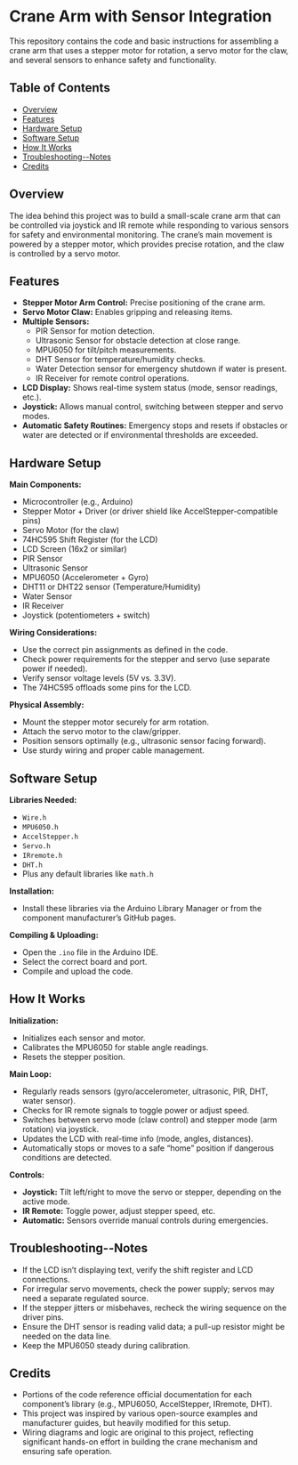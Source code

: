 # Crane Arm with Sensor Integration

This repository contains the code and basic instructions for assembling a crane arm that uses a stepper motor for rotation, a servo motor for the claw, and several sensors to enhance safety and functionality.

## Table of Contents
- [Overview](#overview)
- [Features](#features)
- [Hardware Setup](#hardware-setup)
- [Software Setup](#software-setup)
- [How It Works](#how-it-works)
- [Troubleshooting--Notes](#troubleshooting--notes)
- [Credits](#credits)

## Overview

The idea behind this project was to build a small-scale crane arm that can be controlled via joystick and IR remote while responding to various sensors for safety and environmental monitoring. The crane’s main movement is powered by a stepper motor, which provides precise rotation, and the claw is controlled by a servo motor.

## Features

- **Stepper Motor Arm Control:** Precise positioning of the crane arm.
- **Servo Motor Claw:** Enables gripping and releasing items.
- **Multiple Sensors:**
  - PIR Sensor for motion detection.
  - Ultrasonic Sensor for obstacle detection at close range.
  - MPU6050 for tilt/pitch measurements.
  - DHT Sensor for temperature/humidity checks.
  - Water Detection sensor for emergency shutdown if water is present.
  - IR Receiver for remote control operations.
- **LCD Display:** Shows real-time system status (mode, sensor readings, etc.).
- **Joystick:** Allows manual control, switching between stepper and servo modes.
- **Automatic Safety Routines:** Emergency stops and resets if obstacles or water are detected or if environmental thresholds are exceeded.

## Hardware Setup

**Main Components:**
- Microcontroller (e.g., Arduino)
- Stepper Motor + Driver (or driver shield like AccelStepper-compatible pins)
- Servo Motor (for the claw)
- 74HC595 Shift Register (for the LCD)
- LCD Screen (16x2 or similar)
- PIR Sensor
- Ultrasonic Sensor
- MPU6050 (Accelerometer + Gyro)
- DHT11 or DHT22 sensor (Temperature/Humidity)
- Water Sensor
- IR Receiver
- Joystick (potentiometers + switch)

**Wiring Considerations:**
- Use the correct pin assignments as defined in the code.
- Check power requirements for the stepper and servo (use separate power if needed).
- Verify sensor voltage levels (5V vs. 3.3V).
- The 74HC595 offloads some pins for the LCD.

**Physical Assembly:**
- Mount the stepper motor securely for arm rotation.
- Attach the servo motor to the claw/gripper.
- Position sensors optimally (e.g., ultrasonic sensor facing forward).
- Use sturdy wiring and proper cable management.

## Software Setup

**Libraries Needed:**
- `Wire.h`
- `MPU6050.h`
- `AccelStepper.h`
- `Servo.h`
- `IRremote.h`
- `DHT.h`
- Plus any default libraries like `math.h`

**Installation:**
- Install these libraries via the Arduino Library Manager or from the component manufacturer’s GitHub pages.

**Compiling & Uploading:**
- Open the `.ino` file in the Arduino IDE.
- Select the correct board and port.
- Compile and upload the code.

## How It Works

**Initialization:**
- Initializes each sensor and motor.
- Calibrates the MPU6050 for stable angle readings.
- Resets the stepper position.

**Main Loop:**
- Regularly reads sensors (gyro/accelerometer, ultrasonic, PIR, DHT, water sensor).
- Checks for IR remote signals to toggle power or adjust speed.
- Switches between servo mode (claw control) and stepper mode (arm rotation) via joystick.
- Updates the LCD with real-time info (mode, angles, distances).
- Automatically stops or moves to a safe “home” position if dangerous conditions are detected.

**Controls:**
- **Joystick:** Tilt left/right to move the servo or stepper, depending on the active mode.
- **IR Remote:** Toggle power, adjust stepper speed, etc.
- **Automatic:** Sensors override manual controls during emergencies.

## Troubleshooting--Notes

- If the LCD isn’t displaying text, verify the shift register and LCD connections.
- For irregular servo movements, check the power supply; servos may need a separate regulated source.
- If the stepper jitters or misbehaves, recheck the wiring sequence on the driver pins.
- Ensure the DHT sensor is reading valid data; a pull-up resistor might be needed on the data line.
- Keep the MPU6050 steady during calibration.

## Credits

- Portions of the code reference official documentation for each component’s library (e.g., MPU6050, AccelStepper, IRremote, DHT).
- This project was inspired by various open-source examples and manufacturer guides, but heavily modified for this setup.
- Wiring diagrams and logic are original to this project, reflecting significant hands-on effort in building the crane mechanism and ensuring safe operation.
